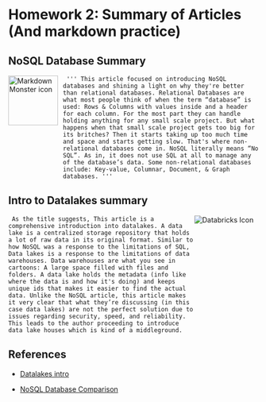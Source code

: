 # Homework 2: Summary of Articles (And markdown practice)

## NoSQL Database Summary
<img src="https://images.prismic.io/digitalocean/0b619d51-a723-4748-997f-39ed5697a540_intro-to-cloud.jpg?auto=compress,format"
     alt="Markdown Monster icon"
     style="float: left; margin-right: 10px;"
     width="100" 
     height="100" />

     ''' This article focused on introducing NoSQL databases and shining a light on why they're better than relational databases. Relational Databases are what most people think of when the term “database” is used: Rows & Columns with values inside and a header for each column. For the most part they can handle holding anything for any small scale project. But what happens when that small scale project gets too big for its britches? Then it starts taking up too much time and space and starts getting slow. That's where non-relational databases come in. NoSQL literally means “No SQL”. As in, it does not use SQL at all to manage any of the database’s data. Some non-relational databases include: Key-value, Columnar, Document, & Graph databases. '''
     
## Intro to Datalakes summary
<img src="https://databricks.com/wp-content/uploads/2021/10/db-nav-logo.svg"
     alt="Databricks Icon"
     style="float: right; margin-right: 10px;" />

     As the title suggests, This article is a comprehensive introduction into datalakes. A data lake is a centralized storage repository that holds a lot of raw data in its original format. Similar to how NoSQL was a response to the limitations of SQL, Data lakes is a response to the limitations of data warehouses. Data warehouses are what you see in cartoons: A large space filled with files and folders. A data lake holds the metadata (info like where the data is and how it's doing) and keeps unique ids that makes it easier to find the actual data. Unlike the NoSQL article, this article makes it very clear that what they’re discussing (in this case data lakes) are not the perfect solution due to issues regarding security, speed, and reliability. This leads to the author proceeding to introduce data lake houses which is kind of a middleground.

## References
* [Datalakes intro](https://databricks.com/discover/data-lakes/introduction)

* [NoSQL Database Comparison](https://www.digitalocean.com/community/tutorials/a-comparison-of-nosql-database-management-systems-and-models)
